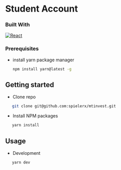 # Student Account

### Built With

[![React][React.js]][React-url]

### Prerequisites

- install yarn package manager
  ```sh
  npm install yarn@latest -g
  ```

## Getting started

- Clone repo

```sh
   git clone git@github.com:spielerx/mtinvest.git
```

- Install NPM packages

```sh
   yarn install
```

## Usage

- Development

```sh
   yarn dev
```

<!-- MARKDOWN LINKS & IMAGES -->

[React.js]: https://img.shields.io/badge/React-20232A?style=for-the-badge&logo=react&logoColor=61DAFB
[React-url]: https://reactjs.org/

